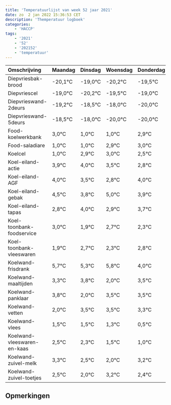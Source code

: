 ```yaml
---
title: 'Temperatuurlijst van week 52 jaar 2021'
date: zo  2 jan 2022 15:36:53 CET
description: 'Themperatuur logboek'
categories:
    - 'HACCP'
tags:
    - '2021'
    - '52'
    - '202152'
    - 'temperatuur'
---
```

|Omschrijving|Maandag|Dinsdag|Woensdag|Donderdag|Vrijdag|Zaterdag|Zondag|
|:---|:---|:---|:---|:---|:---|:---|:---|
|Diepvriesbak-brood|-20,1°C|-19,0°C|-20,2°C|-19,5°C|-19,0°C|-21,0°C|-21,0°C|
|Diepvriescel|-19,0°C|-20,2°C|-19,5°C|-19,0°C|-21,0°C|-21,0°C|-19,1°C|
|Diepvrieswand-2deurs|-19,2°C|-18,5°C|-18,0°C|-20,0°C|-20,0°C|-18,1°C|-18,0°C|
|Diepvrieswand-5deurs|-18,5°C|-18,0°C|-20,0°C|-20,0°C|-18,1°C|-18,0°C|-18,5°C|
|Food-koelwerkbank|3,0°C|1,0°C|1,0°C|2,9°C|3,0°C|2,5°C|1,8°C|
|Food-saladiare|1,0°C|1,0°C|2,9°C|3,0°C|2,5°C|1,8°C|3,0°C|
|Koelcel|1,0°C|2,9°C|3,0°C|2,5°C|1,8°C|3,0°C|1,9°C|
|Koel-eiland-actie|3,9°C|4,0°C|3,5°C|2,8°C|4,0°C|2,9°C|3,7°C|
|Koel-eiland-AGF|4,0°C|3,5°C|2,8°C|4,0°C|2,9°C|3,7°C|3,3°C|
|Koel-eiland-gebak|4,5°C|3,8°C|5,0°C|3,9°C|4,7°C|4,3°C|4,8°C|
|Koel-eiland-tapas|2,8°C|4,0°C|2,9°C|3,7°C|3,3°C|3,8°C|2,0°C|
|Koel-toonbank-foodservice|3,0°C|1,9°C|2,7°C|2,3°C|2,8°C|1,0°C|2,5°C|
|Koel-toonbank-vleeswaren|1,9°C|2,7°C|2,3°C|2,8°C|1,0°C|2,5°C|2,5°C|
|Koelwand-frisdrank|5,7°C|5,3°C|5,8°C|4,0°C|5,5°C|5,5°C|5,3°C|
|Koelwand-maaltijden|3,3°C|3,8°C|2,0°C|3,5°C|3,5°C|3,3°C|2,5°C|
|Koelwand-panklaar|3,8°C|2,0°C|3,5°C|3,5°C|3,3°C|2,5°C|2,0°C|
|Koelwand-vetten|2,0°C|3,5°C|3,5°C|3,3°C|2,5°C|2,0°C|3,2°C|
|Koelwand-vlees|1,5°C|1,5°C|1,3°C|0,5°C|0,0°C|1,2°C|0,4°C|
|Koelwand-vleeswaren-en-kaas|2,5°C|2,3°C|1,5°C|1,0°C|2,2°C|1,4°C|2,5°C|
|Koelwand-zuivel-melk|3,3°C|2,5°C|2,0°C|3,2°C|2,4°C|3,5°C|2,4°C|
|Koelwand-zuivel-toetjes|2,5°C|2,0°C|3,2°C|2,4°C|3,5°C|2,4°C|3,4°C|

## Opmerkingen


